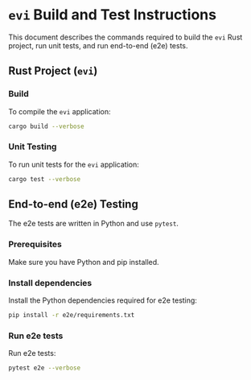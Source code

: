 # `evi` Build and Test Instructions

This document describes the commands required to build the `evi` Rust project, run unit tests, and run end-to-end (e2e) tests.

## Rust Project (`evi`)

### Build

To compile the `evi` application:

```sh
cargo build --verbose
```

### Unit Testing

To run unit tests for the `evi` application:

```sh
cargo test --verbose
```

## End-to-end (e2e) Testing

The e2e tests are written in Python and use `pytest`.

### Prerequisites

Make sure you have Python and pip installed.

### Install dependencies

Install the Python dependencies required for e2e testing:

```sh
pip install -r e2e/requirements.txt
```

### Run e2e tests

Run e2e tests:

```sh
pytest e2e --verbose
```
